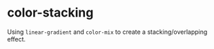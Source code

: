 # color-stacking

Using `linear-gradient` and `color-mix`  to create a stacking/overlapping effect.
